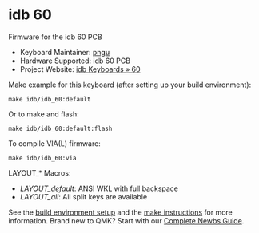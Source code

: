 # idb 60

Firmware for the idb 60 PCB

* Keyboard Maintainer: [pngu](https://github.com/itspngu)
* Hardware Supported: idb 60 PCB
* Project Website: [idb Keyboards » 60](https://idb-keyboards.xyz/60)

Make example for this keyboard (after setting up your build environment):

    make idb/idb_60:default

Or to make and flash:

    make idb/idb_60:default:flash
	
To compile VIA(L) firmware:

    make idb/idb_60:via
	
LAYOUT_* Macros:

 * *LAYOUT_default*: ANSI WKL with full backspace
 * *LAYOUT_all*: All split keys are available

See the [build environment setup](https://docs.qmk.fm/#/getting_started_build_tools) and the [make instructions](https://docs.qmk.fm/#/getting_started_make_guide) for more information. Brand new to QMK? Start with our [Complete Newbs Guide](https://docs.qmk.fm/#/newbs).
